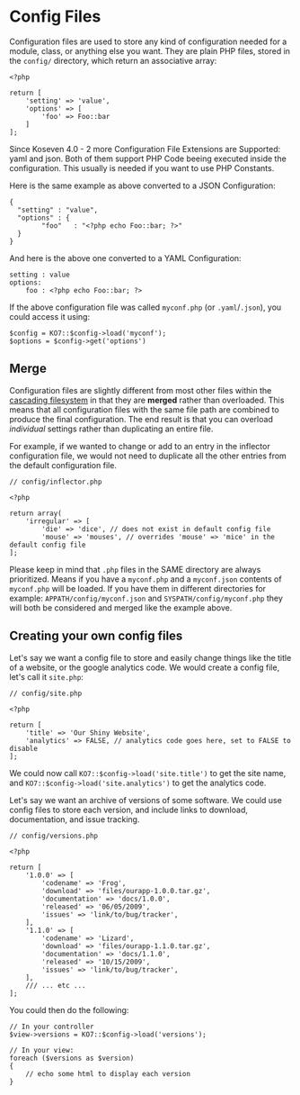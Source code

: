 # Config Files

Configuration files are used to store any kind of configuration needed for a module, class, or anything else you want.
They are plain PHP files, stored in the `config/` directory, which return an associative array:

    <?php

    return [
        'setting' => 'value',
        'options' => [
            'foo' => Foo::bar
        ]
    ];

Since Koseven 4.0 - 2 more Configuration File Extensions are Supported: yaml and json.
Both of them support PHP Code beeing executed inside the configuration. This usually is needed
if you want to use PHP Constants.

Here is the same example as above converted to a JSON Configuration:

    {
      "setting" : "value",
      "options" : {
            "foo"   : "<?php echo Foo::bar; ?>"
      }
    }
    
And here is the above one converted to a YAML Configuration:

    setting : value
    options:
        foo : <?php echo Foo::bar; ?>

If the above configuration file was called `myconf.php` (or `.yaml`/`.json`), you could access it using:

    $config = KO7::$config->load('myconf');
    $options = $config->get('options')
    

## Merge

Configuration files are slightly different from most other files within the [cascading filesystem](files) in that 
they are **merged** rather than overloaded. This means that all configuration files with the same file path are 
combined to produce the final configuration. The end result is that you can overload *individual* settings rather 
than duplicating an entire file.

For example, if we wanted to change or add to an entry in the inflector configuration file, we would not need to 
duplicate all the other entries from the default configuration file.

    // config/inflector.php

    <?php

    return array(
        'irregular' => [
            'die' => 'dice', // does not exist in default config file
            'mouse' => 'mouses', // overrides 'mouse' => 'mice' in the default config file
    ];

Please keep in mind that `.php` files in the SAME directory are always prioritized. Means if you have a `myconf.php` 
and a `myconf.json` contents of `myconf.php` will be loaded. If you have them in different directories for example: 
`APPATH/config/myconf.json` and `SYSPATH/config/myconf.php` they will both be considered and merged like the example 
above.

## Creating your own config files

Let's say we want a config file to store and easily change things like the title of a website, or the google analytics 
code.  We would create a config file, let's call it `site.php`:

    // config/site.php

    <?php

    return [
        'title' => 'Our Shiny Website',
        'analytics' => FALSE, // analytics code goes here, set to FALSE to disable
    ];

We could now call `KO7::$config->load('site.title')` to get the site name, and `KO7::$config->load('site.analytics')` 
to get the analytics code.

Let's say we want an archive of versions of some software. We could use config files to store each version, and 
include links to download, documentation, and issue tracking.

	// config/versions.php

	<?php
	
    return [
		'1.0.0' => [
			'codename' => 'Frog',
			'download' => 'files/ourapp-1.0.0.tar.gz',
			'documentation' => 'docs/1.0.0',
			'released' => '06/05/2009',
			'issues' => 'link/to/bug/tracker',
		],
		'1.1.0' => [
			'codename' => 'Lizard',
			'download' => 'files/ourapp-1.1.0.tar.gz',
			'documentation' => 'docs/1.1.0',
			'released' => '10/15/2009',
			'issues' => 'link/to/bug/tracker',
		],
		/// ... etc ...
	];

You could then do the following:

	// In your controller
	$view->versions = KO7::$config->load('versions');
	
	// In your view:
	foreach ($versions as $version)
	{
		// echo some html to display each version
	}
